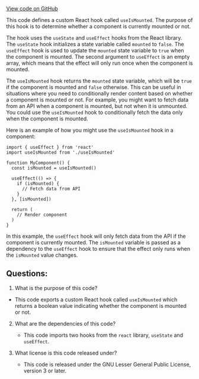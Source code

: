 [View code on GitHub](https://github.com/oxygenium-network/oxygenium-web3/packages/web3-react/src/hooks/useIsMounted.tsx)

This code defines a custom React hook called `useIsMounted`. The purpose of this hook is to determine whether a component is currently mounted or not. 

The hook uses the `useState` and `useEffect` hooks from the React library. The `useState` hook initializes a state variable called `mounted` to `false`. The `useEffect` hook is used to update the `mounted` state variable to `true` when the component is mounted. The second argument to `useEffect` is an empty array, which means that the effect will only run once when the component is mounted.

The `useIsMounted` hook returns the `mounted` state variable, which will be `true` if the component is mounted and `false` otherwise. This can be useful in situations where you need to conditionally render content based on whether a component is mounted or not. For example, you might want to fetch data from an API when a component is mounted, but not when it is unmounted. You could use the `useIsMounted` hook to conditionally fetch the data only when the component is mounted.

Here is an example of how you might use the `useIsMounted` hook in a component:

```
import { useEffect } from 'react'
import useIsMounted from './useIsMounted'

function MyComponent() {
  const isMounted = useIsMounted()

  useEffect(() => {
    if (isMounted) {
      // Fetch data from API
    }
  }, [isMounted])

  return (
    // Render component
  )
}
```

In this example, the `useEffect` hook will only fetch data from the API if the component is currently mounted. The `isMounted` variable is passed as a dependency to the `useEffect` hook to ensure that the effect only runs when the `isMounted` value changes.
## Questions: 
 1. What is the purpose of this code?
   - This code exports a custom React hook called `useIsMounted` which returns a boolean value indicating whether the component is mounted or not.

2. What are the dependencies of this code?
   - This code imports two hooks from the `react` library, `useState` and `useEffect`.

3. What license is this code released under?
   - This code is released under the GNU Lesser General Public License, version 3 or later.